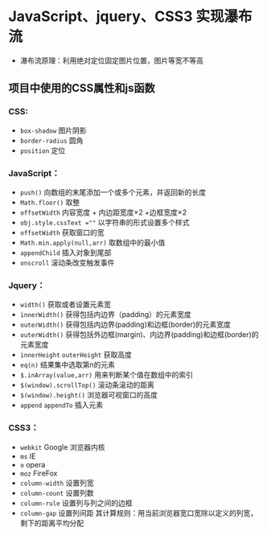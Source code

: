 # JavaScript、jquery、CSS3 实现瀑布流
- 瀑布流原理：利用绝对定位固定图片位置，图片等宽不等高

## 项目中使用的CSS属性和js函数
### CSS:
- `box-shadow` 图片阴影
- `border-radius` 圆角
- `position` 定位
### JavaScript：
- `push()` 向数组的末尾添加一个或多个元素，并返回新的长度
- `Math.floor()` 取整
- `offsetWidth` 内容宽度 + 内边距宽度×2 +边框宽度×2
- `obj.style.cssText =""` 以字符串的形式设置多个样式
- `offsetWidth` 获取窗口的宽
- `Math.min.apply(null,arr)` 取数组中的最小值
- `appendChild` 插入对象到尾部
- `onscroll` 滚动条改变触发事件
### Jquery：
- `width()` 获取或者设置元素宽
- `innerWidth()` 获得包括内边界（padding）的元素宽度
- `outerWidth()` 获得包括内边界(padding)和边框(border)的元素宽度
- `outerWidth()` 获得包括外边框(margin)、内边界(padding)和边框(border)的元素宽度
- `innerHeight` `outerHeight` 获取高度
- `eq(n)` 结果集中选取第n的元素
- `$.inArray(value,arr)` 用来判断某个值在数组中的索引
- `$(window).scrollTop()` 滚动条滚动的距离
- `$(window).height()` 浏览器可视窗口的高度
- `append` `appendTo` 插入元素
### CSS3：
- `webkit`   Google 浏览器内核
- `ms`       IE 
- `o`        opera
- `moz`      FireFox
- `column-width` 设置列宽
- `column-count` 设置列数
- `column-rule` 设置列与列之间的边框
- `column-gap` 设置列间距 其计算规则：用当前浏览器宽口宽除以定义的列宽，剩下的距离平均分配